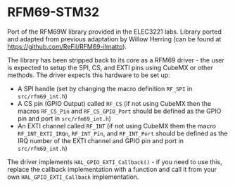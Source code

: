 # RFM69-STM32

Port of the RFM69W library provided in the ELEC3221 labs.
Library ported and adapted from previous adaptation by Willow Herring (can be found at https://github.com/ReFil/RFM69-ilmatto).

The library has been stripped back to its core as a RFM69 driver - the user is expected to setup the SPI, CS, and EXTI pins using CubeMX or other methods.
The driver expects this hardware to be set up:
- A SPI handle (set by changing the macro definition `RF_SPI` in `src/rfm69_int.h`)
- A CS pin (GPIO Output) called `RF_CS` (if not using CubeMX then the macros `RF_CS_Pin` and `RF_CS_GPIO_Port` should be defined as the GPIO pin and port in `src/rfm69_int.h`)
- An EXTI channel called `RF_INT` (if not using CubeMX them the macro `RF_INT_EXTI_IRQn`, `RF_INT_Pin`, and `RF_INT_Port` should be defined as the IRQ number of the EXTI channel and GPIO pin and port in `src/rfm69_int.h`)

The driver implements `HAL_GPIO_EXTI_Callback()` - if you need to use this, replace the callback implementation with a function and call it from your own `HAL_GPIO_EXTI_Callback` implementation.
